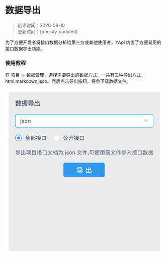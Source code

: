 # 数据导出
> 创建时间：2020-08-10               
> 更新时间：{docsify-updated}

为了方便开发者将接口数据分析给第三方或其他使用者，YApi 内置了方便易用的接口数据导出功能。

### 使用教程

在 项目 -> 数据管理，选择需要导出的数据方式，一共有三种导出方式，html,markdown,json。然后点击导出按钮，将会下载数据文件。

![图 29](../images/57c6c906b634a52406b40bec299f229fac7195d533e1e9be469aecd3147f5084.png)  
